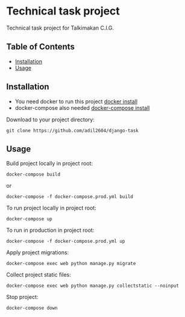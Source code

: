 # Technical task project

Technical task project for Talkimakan C.I.G.   
## Table of Contents

- [Installation](#installation)
- [Usage](#usage)


## Installation
- You need docker to run this project [docker install](https://docs.docker.com/engine/install/)
- docker-compose also needed  [docker-compose install](https://docs.docker.com/compose/install/)

Download to your project directory:

```shell script
git clone https://github.com/adil2604/django-task
```

## Usage
Build project locally in project root: 
```shell script
docker-compose build 
```
or 
```shell script
docker-compose -f docker-compose.prod.yml build 
```
To run project locally in project root: 
```shell script
docker-compose up
```
To run in production in project root:
```shell script
docker-compose -f docker-compose.prod.yml up
```
Apply project migrations:
```shell script
docker-compose exec web python manage.py migrate
```
Collect project static files:
```shell script
docker-compose exec web python manage.py collectstatic --noinput
``` 
Stop project:
```shell script
docker-compose down
```

